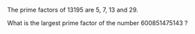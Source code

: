 

The prime factors of 13195 are 5, 7, 13 and 29.

What is the largest prime factor of the number 600851475143 ?


